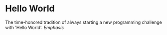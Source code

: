 # Hello World
The time-honored tradition of always starting a new programming challenge with 'Hello World'.
*Emphasis*
